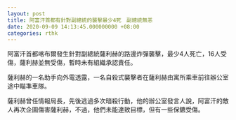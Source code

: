 ```yaml
---
layout: post
title: 阿富汗首都有針對副總統的襲擊最少4死　副總統無恙
date: 2020-09-09 14:13:45.000000000 +08:00
categories: rthk
---
```


阿富汗首都喀布爾發生針對副總統薩利赫的路邊炸彈襲擊，最少4人死亡，16人受傷，薩利赫並無受傷，暫時未有組織承認責任。

薩利赫的一名助手向外電透露，一名自殺式襲擊者在薩利赫由寓所乘車前往辦公室途中瞄準車隊。

薩利赫曾任情報局長，先後逃過多次暗殺行動，他的辦公室發言人說，阿富汗的敵人再次企圖傷害薩利赫，不過，他們未能達致目標，但有一些保鑣受傷。
